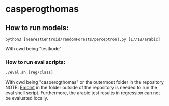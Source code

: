 # casperogthomas

## How to run models:
```
python3 [nearestCentroid/randomForests/perceptron].py [17/18/arabic] 
```
With cwd being "testkode"

### How to run eval scripts:
```
./eval.sh [reg/class]
```
With cwd being "casperogthomas" or the outermost folder in the repository
NOTE: [EmoInt](https://github.com/felipebravom/EmoInt) in the folder outside of the repository is needed to run the eval shell script. Furthermore, the arabic test results in regression can not be evaluated locally.
